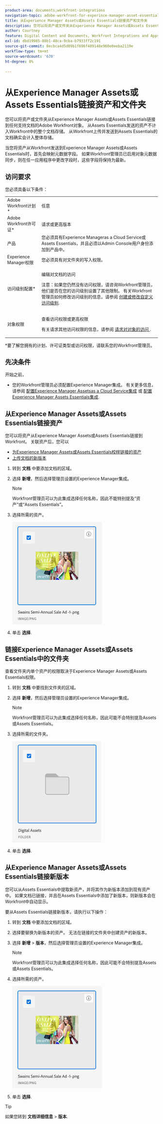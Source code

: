 ```yaml
---
product-area: documents;workfront-integrations
navigation-topic: adobe-workfront-for-experince-manager-asset-essentials
title: 从Experience Manager Assets或Assets Essentials链接资产和文件夹
description: 您可以将资产或文件夹从Experience Manager Assets或Assets Essentials链接到任何支持文档的Adobe Workfront对象。 从Assets Essentials发送的资产不计入Workfront中的整个文档存储。 从Workfront上传并发送到Assets Essentials的文档确实会计入整体存储。
author: Courtney
feature: Digital Content and Documents, Workfront Integrations and Apps
exl-id: dbd19985-88b1-48ca-9cba-b7933ff2c191
source-git-commit: 8ecbca4d5d09b1f696f489148e960e0eeba2119e
workflow-type: tm+mt
source-wordcount: '670'
ht-degree: 0%

---
```


# 从Experience Manager Assets或Assets Essentials链接资产和文件夹

您可以将资产或文件夹从Experience Manager Assets或Assets Essentials链接到任何支持文档的Adobe Workfront对象。 从Assets Essentials发送的资产不计入Workfront中的整个文档存储。 从Workfront上传并发送到Assets Essentials的文档确实会计入整体存储。

当您将资产从Workfront发送到Experience Manager Assets或Assets Essentials时，首先会映射元数据字段。 如果Workfront管理员已启用对象元数据同步，则在任一应用程序中更改字段时，这些字段将保持为最新。

## 访问要求

您必须具备以下条件：

<table style="table-layout:auto"> 
 <col> 
 <col> 
 <tbody> 
  <tr> 
   <td role="rowheader">Adobe Workfront计划*</td> 
   <td> <p> 任意</p> </td> 
  </tr> 
  <tr> 
   <td role="rowheader">Adobe Workfront许可证*</td> 
   <td> <p>请求或更高版本</p> </td> 
  </tr> 
  <tr> 
   <td role="rowheader">产品</td> 
   <td>您必须具有Experience Manageras a Cloud Service或Assets Essentials，并且必须以Admin Console用户身份添加到产品中。</td> 
  </tr> 
   <tr> 
    <td role="rowheader">Experience Manager权限</td> 
    <td>您必须具有对文件夹的写入权限。</td> 
   </tr>
  <tr> 
   <td role="rowheader">访问级别配置*</td> 
   <td> <p>编辑对文档的访问</p> <p>注意：如果您仍然没有访问权限，请咨询Workfront管理员，他们是否在您的访问级别设置了其他限制。 有关Workfront管理员如何修改访问级别的信息，请参阅 <a href="../../administration-and-setup/add-users/configure-and-grant-access/create-modify-access-levels.md" class="MCXref xref">创建或修改自定义访问级别</a>.</p> </td> 
  </tr> 
  <tr> 
   <td role="rowheader">对象权限</td> 
   <td> <p>查看访问权限或更高权限</p> <p>有关请求其他访问权限的信息，请参阅 <a href="../../workfront-basics/grant-and-request-access-to-objects/request-access.md" class="MCXref xref">请求对对象的访问 </a>.</p> </td> 
  </tr> 
 </tbody> 
</table>

&#42;要了解您拥有的计划、许可证类型或访问权限，请联系您的Workfront管理员。

## 先决条件

开始之前，

* 您的Workfront管理员必须配置Experience Manager集成。 有关更多信息，请参阅 [配置Experience Manager Assetsas a Cloud Service集成](/help/quicksilver/administration-and-setup/configure-integrations/configure-aacs-integration.md) 或 [配置Experience Manager Assets Essentials集成](/help/quicksilver/documents/adobe-workfront-for-experience-manager-assets-essentials/setup-asset-essentials.md).

## 从Experience Manager Assets或Assets Essentials链接资产

您可以将资产从Experience Manager Assets或Assets Essentials链接到Workfront。 关联资产后，您可以

* [为Experience Manager Assets或Assets Essentials校样链接的资产](../../documents/adobe-workfront-for-experience-manager-assets-essentials/proof-linked-asset-aem.md)
* [上传文档的新版本](../../documents/managing-documents/upload-new-document-version.md)

1. 转到 **文档** 中要添加文档的区域。
1. 选择 **新增**，然后选择管理员设置的Experience Manager集成。

   >[!NOTE]
   >
   >Workfront管理员可以为此集成选择任何名称，因此不能特别提及“资产”或“Assets Essentials”。

1. 选择所需的资产。

   ![](assets/select-an-asset.png)

1. 单击 **选择**.

## 链接Experience Manager Assets或Assets Essentials中的文件夹

查看文件夹内单个资产的权限取决于Experience Manager Assets或Assets Essentials权限。

1. 转到 **文档** 中要找到文件夹的区域。
1. 选择 **新增**，然后选择管理员设置的Experience Manager集成。

   >[!NOTE]
   >
   >Workfront管理员可以为此集成选择任何名称，因此可能不会特别提及Assets或Assets Essentials。

1. 选择所需的文件夹。

   ![](assets/select-a-folder.png)

1. 单击 **选择**.

## 从Experience Manager Assets或Assets Essentials链接新版本

您可以从Assets Essentials中提取新资产，并将其作为新版本添加到现有资产中。 如果文档已链接，并且在Assets Essentials中添加了新版本，则新版本会在Workfront中自动显示。

要从Assets Essentials链接新版本，请执行以下操作：

1. 转到 **文档** 中要添加文档的区域。
1. 选择要替换为新版本的资产。 无法在链接的文件夹中创建资产的新版本。
1. 选择 **新增** > **版本**，然后选择管理员设置的Experience Manager集成。

   >[!NOTE]
   >
   >Workfront管理员可以为此集成选择任何名称，因此可能不会特别提及Assets或Assets Essentials。

1. 选择所需的资产。

   ![](assets/select-an-asset.png)

1. 单击 **选择**.

>[!TIP]
>
>如果您转到 **文档详细信息** > **版本**.
